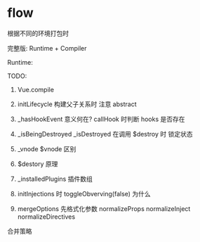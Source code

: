 # flow

根据不同的环境打包时

完整版:  Runtime + Compiler

Runtime: 

TODO:

1. Vue.compile 

2. initLifecycle 构建父子关系时 注意 abstract

3. _hasHookEvent 意义何在?
    callHook 时判断 hooks 是否存在

4. _isBeingDestroyed _isDestroyed
    在调用 $destroy 时 锁定状态

5. _vnode $vnode 区别

6. $destory 原理

7. _installedPlugins 插件数组

8. initInjections 时 toggleObverving(false) 为什么

9. mergeOptions 先格式化参数
    normalizeProps
    normalizeInject
    normalizeDirectives

  合并策略
